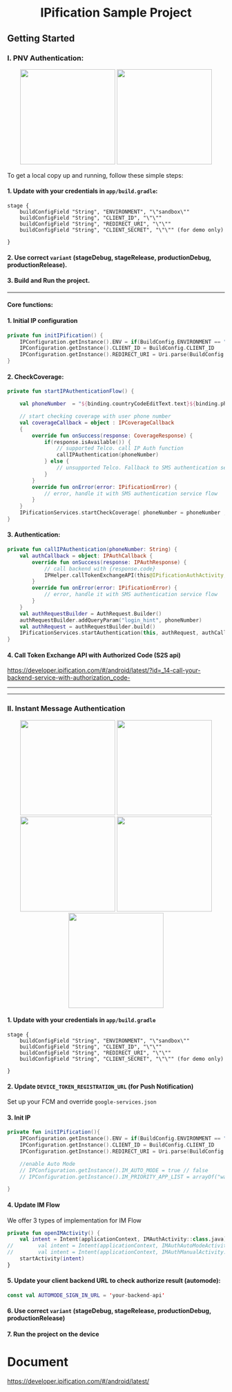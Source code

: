 
<h1 align="center">IPification Sample Project</h1>

<!-- GETTING STARTED -->
## Getting Started

### I. PNV Authentication:
<p align="center">
    <img src='https://github.com/bvantagelimited/mobile-sdk-showcase-apps/assets/4114159/f563302c-d54c-402a-90b9-27053f13a7bd' width='220'>
    <img src='https://github.com/bvantagelimited/mobile-sdk-showcase-apps/assets/4114159/8d9ddc09-a96e-4185-a093-23d721f7e967' width='220'>
</p>


To get a local copy up and running, follow these simple steps:

#### 1. Update with your credentials in `app/build.gradle`:
```
stage {
    buildConfigField "String", "ENVIRONMENT", "\"sandbox\""
    buildConfigField "String", "CLIENT_ID", "\"\""
    buildConfigField "String", "REDIRECT_URI", "\"\""
    buildConfigField "String", "CLIENT_SECRET", "\"\"" (for demo only)

}

``` 
#### 2. Use correct `variant` (stageDebug, stageRelease, productionDebug, productionRelease).

#### 3. Build and Run the project.
---------

#### Core functions:
#### 1. Initial IP configuration
```IPificationAuthActivity.kt
private fun initIPification() {
    IPConfiguration.getInstance().ENV = if(BuildConfig.ENVIRONMENT == "sandbox") IPEnvironment.SANDBOX else IPEnvironment.PRODUCTION
    IPConfiguration.getInstance().CLIENT_ID = BuildConfig.CLIENT_ID
    IPConfiguration.getInstance().REDIRECT_URI = Uri.parse(BuildConfig.REDIRECT_URI)
}
```
#### 2. CheckCoverage:
```IPificationAuthActivity.kt
private fun startIPAuthenticationFlow() {

    val phoneNumber  = "${binding.countryCodeEditText.text}${binding.phoneCodeEditText.text}"

    // start checking coverage with user phone number
    val coverageCallback = object : IPCoverageCallback
    {
        override fun onSuccess(response: CoverageResponse) {
            if(response.isAvailable()) {
                // supported Telco. call IP Auth function
                callIPAuthentication(phoneNumber)
            } else {
                // unsupported Telco. Fallback to SMS authentication service flow
            }
        }
        override fun onError(error: IPificationError) {
            // error, handle it with SMS authentication service flow
        }
    }
    IPificationServices.startCheckCoverage( phoneNumber = phoneNumber , context = this,  callback = coverageCallback)
}
```
#### 3. Authentication:

```IPificationAuthActivity.kt
private fun callIPAuthentication(phoneNumber: String) {
    val authCallback = object: IPAuthCallback {
        override fun onSuccess(response: IPAuthResponse) {
            // call backend with {response.code}
            IPHelper.callTokenExchangeAPI(this@IPificationAuthActivity, response.code)
        }
        override fun onError(error: IPificationError) {
            // error, handle it with SMS authentication service flow
        }
    }
    val authRequestBuilder = AuthRequest.Builder()
    authRequestBuilder.addQueryParam("login_hint", phoneNumber)
    val authRequest = authRequestBuilder.build()
    IPificationServices.startAuthentication(this, authRequest, authCallback)
}
```
#### 4. Call Token Exchange API with Authorized Code (S2S api)
https://developer.ipification.com/#/android/latest/?id=_14-call-your-backend-service-with-authorization_code-

------------------------------------------------------------------------
------------------------------------------------------------------------

### II. Instant Message Authentication
<p align="center">
<img src='https://user-images.githubusercontent.com/4114159/176865227-d9b565c4-ec0e-44f3-80a4-c39d960ae066.png' width='220'>
<img src='https://user-images.githubusercontent.com/4114159/176865253-856df6fd-a951-4ba0-bf76-22d47d276743.png' width='220'>
    <br/>
<img src='https://user-images.githubusercontent.com/4114159/176865288-c842e3ce-7d9f-45bc-93c8-15f370d48961.png' width='220'>
<img src='https://user-images.githubusercontent.com/4114159/176865314-04082643-c9fc-475d-99b4-c873e1d90152.png' width='220'>
<img src='https://user-images.githubusercontent.com/4114159/176865326-b7eb2c08-0c3f-466c-aa88-712e42eb782f.png' width='220'>
</p>


#### 1. Update with your credentials in `app/build.gradle`
```
stage {
    buildConfigField "String", "ENVIRONMENT", "\"sandbox\""
    buildConfigField "String", "CLIENT_ID", "\"\""
    buildConfigField "String", "REDIRECT_URI", "\"\""
    buildConfigField "String", "CLIENT_SECRET", "\"\"" (for demo only)

}
```

#### 2. Update `DEVICE_TOKEN_REGISTRATION_URL` (for Push Notification)
Set up your FCM and override `google-services.json`
#### 3. Init IP
```IMAuthAutoModeActivity.kt
private fun initIPification(){
    IPConfiguration.getInstance().ENV = if(BuildConfig.ENVIRONMENT == "sandbox" ) IPEnvironment.SANDBOX else IPEnvironment.PRODUCTION
    IPConfiguration.getInstance().CLIENT_ID = BuildConfig.CLIENT_ID
    IPConfiguration.getInstance().REDIRECT_URI = Uri.parse(BuildConfig.REDIRECT_URI) // this uri should be do S2S to exchange token

    //enable Auto Mode
    // IPConfiguration.getInstance().IM_AUTO_MODE = true // false
    // IPConfiguration.getInstance().IM_PRIORITY_APP_LIST = arrayOf("wa")

}
```
#### 4. Update IM Flow
We offer 3 types of implementation for IM Flow
```MainActivity.kt
private fun openIMActivity() {
    val intent = Intent(applicationContext, IMAuthActivity::class.java) 
//        val intent = Intent(applicationContext, IMAuthAutoModeActivity::class.java) // https://developer.ipification.com/#/android-automode/latest/
//        val intent = Intent(applicationContext, IMAuthManualActivity::class.java) // https://developer.ipification.com/#/android/latest/?id=_3-instant-message-im-authentication-flow-manual-implementation
    startActivity(intent)
}
```

#### 5. Update your client backend URL to check authorize result (automode):
```Constant.kt
const val AUTOMODE_SIGN_IN_URL = 'your-backend-api'
```

#### 6. Use correct `variant` (stageDebug, stageRelease, productionDebug, productionRelease)

#### 7. Run the project on the device

# Document

https://developer.ipification.com/#/android/latest/
